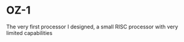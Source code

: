 OZ-1
====

The very first processor I designed, a small RISC processor with very limited capabilities
